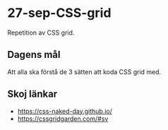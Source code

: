 # 27-sep-CSS-grid
Repetition av CSS grid.

## Dagens mål
Att alla ska förstå de 3 sätten att koda CSS grid med.

## Skoj länkar
- https://css-naked-day.github.io/
- https://cssgridgarden.com/#sv